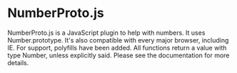 # NumberProto.js
NumberProto.js is a JavaScript plugin to help with numbers. It uses Number.prototype. It's also compatible with every major browser, including IE. For support, polyfills have been added. All functions return a value with type Number, unless explicitly said.
Please see the documentation for more details.
